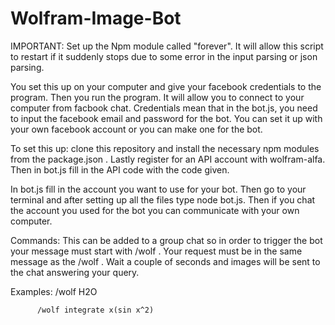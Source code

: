# Wolfram-Image-Bot

IMPORTANT: Set up the Npm module called "forever". It will allow this script to restart if it suddenly stops due to some error in the input parsing or json parsing.


You set this up on your computer and give your facebook credentials to the program. Then you run the program. It will allow you to connect to your computer from facbook chat. Credentials mean that in the bot.js, you need to input the facebook email and password for the bot. You can set it up with your own facebook account or you can make one for the bot.

To set this up: clone this repository and install the necessary npm modules from the package.json . Lastly register for an API account with wolfram-alfa. Then in bot.js fill in the API code with the code given.

In bot.js fill in the account you want to use for your bot. Then go to your terminal and after setting up all the files type node bot.js. Then if you chat the account you used for the bot you can communicate with your own computer.

Commands: 
This can be added to a group chat so in order to trigger the bot your message must start with /wolf . Your request must be in the same message as the /wolf . Wait a couple of seconds and images will be sent to the chat answering your query.

Examples: /wolf H2O
          
          /wolf integrate x(sin x^2)
